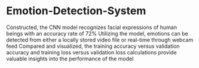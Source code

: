 # Emotion-Detection-System

Constructed, the CNN model recognizes facial expressions of human beings with an accuracy rate of 72%
Utilizing the model, emotions can be detected from either a locally stored video file or real-time through webcam feed
Compared and visualized, the training accuracy versus validation accuracy and training loss versus validation loss calculations provide valuable insights into the performance of the model

